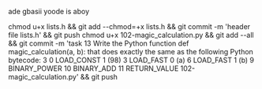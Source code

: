 ade gbasii yoode is aboy

chmod u+x lists.h && git add --chmod=+x lists.h && git commit -m 'header file lists.h' && git push
chmod u+x 102-magic_calculation.py && git add --all && git commit -m 'task 13 Write the Python function def magic_calculation(a, b): that does exactly the same as the following Python bytecode: 3 0 LOAD_CONST 1 (98) 3 LOAD_FAST 0 (a) 6 LOAD_FAST 1 (b) 9 BINARY_POWER 10 BINARY_ADD 11 RETURN_VALUE 102-magic_calculation.py' && git push
